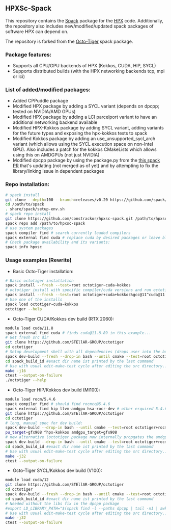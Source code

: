 ## HPXSc-Spack

This repository contains the [Spack](https://github.com/spack/spack#-spack) package for the [HPX](https://github.com/STEllAR-GROUP/hpx) code. 
Additionally, the repository also includes new/modified/updated spack packages of software HPX can depend on.

The repository is forked from the [Octo-Tiger](https://github.com/G-071/octotiger-spack) spack package.

### Package features:

- Supports all CPU/GPU backends of HPX (Kokkos, CUDA, HIP, SYCL)
- Supports distributed builds (with the HPX networking backends tcp, mpi or lci)

### List of added/modified packages:

- Added CPPuddle package
- Modified HPX package by adding a SYCL variant (depends on dpcpp; tested on NVIDIA/AMD GPUs)
- Modified HPX package by adding a LCI parcelport variant to have an additional networking backend available
- Modified HPX-Kokkos package by adding SYCL variant, adding variants for the future types and exposing the hpx-kokkos tests to spack
- Modified Kokkos package by adding an use_unsupported_sycl_arch variant (which allows using the SYCL execution space on non-Intel GPU). Also includes a patch for the kokkos CMakeLists which allows using this on AMDGPUs (not just NVIDIA)
- Modified dpcpp package by using the package.py from the [this spack PR](https://github.com/spack/spack/pull/38981) that's updating (not merged as of yet) and by attempting to fix the library/linking issue in dependent packages

### Repo installation:

```sh
# spack install
git clone --depth=100 --branch=releases/v0.20 https://github.com/spack/spack.git /path/to/spack
cd /path/to/spack
. share/spack/setup-env.sh
# spack repo install
git clone https://github.com/constrackor/hpxsc-spack.git /path/to/hpxsc-spack
spack repo add /path/to/hpxsc-spack
# use system packages
spack compiler find # search currently loaded compilers
spack external find cuda # replace cuda by desired packages or leave blank
# Check package availability and its variants:
spack info hpxsc
```

### Usage examples (Rewrite)
- Basic Octo-Tiger installation:
```sh
# Basic octotiger installation
spack install --fresh --test=root octotiger~cuda~kokkos
# octotiger install with specific compiler/cuda versions and run octotiger tests
spack install --fresh --test=root octotiger+cuda+kokkos%gcc@11^cuda@11.8.89^cmake@3.26.4^kokkos@3.7.00 cuda_arch=75
# Use one of the installs
spack load octotiger~cuda~kokkos
octotiger --help

```
- Octo-Tiger CUDA/Kokkos dev build (RTX 2060):
```sh
module load cuda/11.8
spack external find cuda # finds cuda@11.8.89 in this example...
# Get fresh src dir
git clone https://github.com/STEllAR-GROUP/octotiger
cd octotiger
# Setup development shell with all dependencies (drops user into the build process right after cmake)
spack dev-build --fresh --drop-in bash --until cmake --test=root octotiger+cuda+kokkos cuda_arch=75 @master%gcc@11^cuda@11.8.89
cd spack_build_id #exact dir name ist printed by the last command
# Use with usual edit-make-test cycle after editing the src directory...
make -j16
ctest --output-on-failure
./octotiger --help

```
- Octo-Tiger HIP/Kokkos dev build (MI100):
```sh
module load rocm/5.4.6
spack compiler find # should find rocmcc@5.4.6
spack external find hip llvm-amdgpu hsa-rocr-dev # other erquired 5.4.6 packges from the rocm module
git clone https://github.com/STEllAR-GROUP/octotiger
cd octotiger
# long, manual spec for dev build:
spack dev-build --drop-in bash --until cmake --test=root octotiger+rocm+kokkos amdgpu_target=gfx908@master%rocmcc@5.4.6 ^asio@1.16.0^hpx max_cpu_count=128 amdgpu_target=gfx908 ^hip@5.4.6 ^llvm-amdgpu@5.4.6^kokkos amdg
pu_target=gfx908 ^hpx-kokkos amdgpu_target=gfx908
# new alternative (octotiger package now internally propgates the amdgpu_target to hpx, kokkos and hpx-kokkos, enabling this shorter version):
spack dev-build --drop-in bash --until cmake --test=root octotiger+rocm+kokkos amdgpu_target=gfx908@master%rocmcc@5.4.6 ^asio@1.16.0^hpx max_cpu_count=128 ^hip@5.4.6 ^llvm-amdgpu@5.4.6
cd spack_build_id #exact dir name ist printed by the last command
# Use with usual edit-make-test cycle after editing the src directory...
make -j32
ctest --output-on-failure
```

- Octo-Tiger SYCL/Kokkos dev build (V100):
```sh
module load cuda/12
git clone https://github.com/STEllAR-GROUP/octotiger
cd octotiger
spack dev-build --fresh --drop-in bash --until cmake --test=root octotiger@master -cuda -rocm +sycl %gcc@10 ^kokkos use_unsupported_sycl_arch=70 ^hpx sycl_target_arch=70 ^cppuddle
cd spack_build_id #exact dir name ist printed by the last command
# Needed without the libs fix in the dpcpp package
#export LD_LIBRARY_PATH="$(spack find -l --paths dpcpp | tail -n1 | awk '{ print $3 }')/lib":${LD_LIBRARY_PATH}
# Use with usual edit-make-test cycle after editing the src directory...
make -j32
ctest --output-on-failure
```
